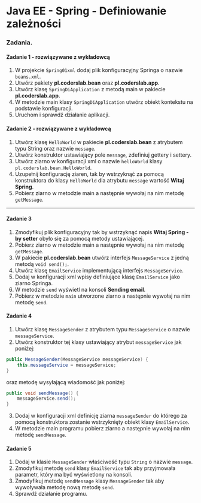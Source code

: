 ﻿# Java EE  - Spring - Definiowanie zależności

### Zadania.

#### Zadanie 1 - rozwiązywane z wykładowcą

1. W projekcie `Spring01xml` dodaj plik konfiguracyjny Springa o nazwie `beans.xml`.
2. Utwórz pakiety **pl.coderslab.bean** oraz **pl.coderslab.app**.
3. Utwórz klasę `SpringDiApplication` z metodą main w pakiecie **pl.coderslab.app**.
4. W metodzie main klasy `SpringDiApplication` utwórz obiekt kontekstu na podstawie konfiguracji.
5. Uruchom i sprawdź działanie aplikacji.

#### Zadanie 2 - rozwiązywane z wykładowcą

1. Utwórz klasę `HelloWorld` w pakiecie **pl.coderslab.bean** z atrybutem typu String oraz nazwie `message`.
2. Utwórz konstruktor ustawiający pole `message`, zdefiniuj gettery i settery.
3. Utwórz ziarno w konfiguracji xml o nazwie `helloWorld` klasy `pl.coderslab.bean.HelloWorld`.
4. Uzupełnij konfigurację ziaren, tak by wstrzyknąć za pomocą konstruktora do klasy `HelloWorld` 
dla atrybutu `message` wartość **Witaj Spring**.
5. Pobierz ziarno w metodzie main a następnie wywołaj na nim metodę `getMessage`.
-------------------------------------------------------------------------------

#### Zadanie 3

1. Zmodyfikuj plik konfiguracyjny tak by wstrzyknąć napis **Witaj Spring - by setter** 
    obyło się za pomocą metody ustawiającej.
2. Pobierz ziarno w metodzie main a następnie wywołaj na nim metodę `getMessage`.
3. W pakiecie **pl.coderslab.bean** utwórz interfejs `MessageService` z jedną metodą `void send();`.
4. Utwórz klasę `EmailService` implementującą interfejs `MessageService`.
5. Dodaj w konfiguracji xml wpisy definiujące klasę `EmailService` jako ziarno Springa.
6. W metodzie `send` wyświetl na konsoli **Sending email**.
7. Pobierz w metodzie `main` utworzone ziarno a następnie wywołaj na nim metodę `send`.

#### Zadanie 4
1. Utwórz klasę `MessageSender` z atrybutem typu `MessageService` o nazwie `messageService`.
2. Utwórz konstruktor tej klasy ustawiający atrybut `messageService` jak poniżej:
````java
public MessageSender(MessageService messageService) {
	this.messageService = messageService;
}

````
oraz metodę wysyłającą wiadomość jak poniżej:
````java
public void sendMessage() {
	messageService.send();
}
````
3. Dodaj w konfiguracji xml definicję ziarna `messageSender` do którego za pomocą konstruktora zostanie wstrzyknięty
obiekt klasy `EmailService`.
4. W metodzie main programu pobierz ziarno a następnie wywołaj na nim metodę `sendMessage`.

#### Zadanie 5
1. Dodaj w klasie `MessageSender` właściwość typu `String` o nazwie `message`.
2. Zmodyfikuj metodę `send` klasy `EmailService` tak aby przyjmowała parametr, który ma być wyświetlony na konsoli.
3. Zmodyfikuj metodę `sendMessage` klasy `MessageSender` tak aby wywoływała metodę nową metodę `send`. 
4. Sprawdź działanie programu.